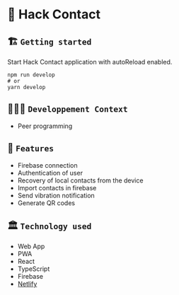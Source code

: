 # 🚀 Hack Contact

## 🏗️ `Getting started`
Start Hack Contact application with autoReload enabled.
```
npm run develop
# or
yarn develop
```

## 🧑🏽‍💻 `Developpement Context`
- Peer programming

## 🧱 `Features`
- Firebase connection
- Authentication of user
- Recovery of local contacts from the device
- Import contacts in firebase
- Send vibration notification
- Generate QR codes

## 🏛️ `Technology used`
- Web App
- PWA
- React
- TypeScript
- Firebase
- [Netlify](https://hackcontact.netlify.app/)
